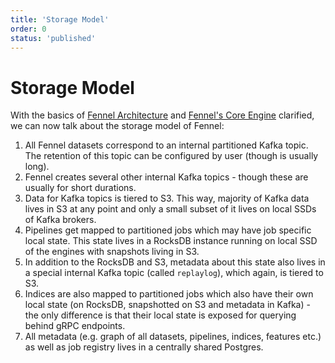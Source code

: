 ```yaml
---
title: 'Storage Model'
order: 0
status: 'published'
---
```


# Storage Model

With the basics of [Fennel Architecture](/architecture/overview) and [Fennel's 
Core Engine](/architecture/core-engine) clarified, we can now talk about the
storage model of Fennel:

1. All Fennel datasets correspond to an internal partitioned Kafka topic. The 
   retention of this topic can be configured by user (though is usually long). 
2. Fennel creates several other internal Kafka topics - though these are usually
   for short durations.
3. Data for Kafka topics is tiered to S3. This way, majority of Kafka data lives
   in S3 at any point and only a small subset of it lives on local SSDs of Kafka
   brokers.
4. Pipelines get mapped to partitioned jobs which may have job specific local 
   state. This state lives in a RocksDB instance running on local SSD of the 
   engines with snapshots living in S3.
5. In addition to the RocksDB and S3, metadata about this state also lives in 
   a special internal Kafka topic (called `replaylog`), which again, is tiered
   to S3.
6. Indices are also mapped to partitioned jobs which also have their own local
   state (on RocksDB, snapshotted on S3 and metadata in Kafka) - the only 
   difference is that their local state is exposed for querying behind gRPC 
   endpoints.
7. All metadata (e.g. graph of all datasets, pipelines, indices, features etc.)
   as well as job registry lives in a centrally shared Postgres.